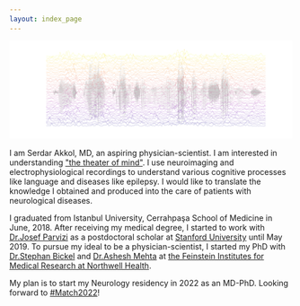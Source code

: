 ```yaml
---
layout: index_page
---
```

<img src="images/HFA-plasma-allt.png?raw=true" title="High Frequency Activity in anterior STG when listening to the speech (gray line) across trials (different colors)"/>

I am Serdar Akkol, MD, an aspiring physician-scientist. I am interested in understanding ["the theater of mind"](http://metaphors.lib.virginia.edu/metaphors/12137). I use neuroimaging and electrophysiological recordings to understand various cognitive processes like language and diseases like epilepsy. I would like to translate the knowledge I obtained and produced into the care of patients with neurological diseases.

I graduated from Istanbul University, Cerrahpaşa School of Medicine in June, 2018. After receiving my medical degree, I started to work with [Dr.Josef Parvizi](https://scholar.google.com.tr/citations?user=t4XXQ7AAAAAJ&hl=en&oi=ao) as a postdoctoral scholar at [Stanford University](https://med.stanford.edu/neurology.html) until May 2019. To pursue my ideal to be a physician-scientist, I started my PhD with [Dr.Stephan Bickel](https://pubmed.ncbi.nlm.nih.gov/?term=Bickel%2C+Stephan%5BAuthor%5D&sort=) and [Dr.Ashesh Mehta](https://scholar.google.com.tr/citations?user=Foh8-ewAAAAJ&hl=en&oi=ao) at [the Feinstein Institutes for Medical Research at Northwell Health](https://feinstein.northwell.edu/).

My plan is to start my Neurology residency in 2022 as an MD-PhD. Looking forward to [#Match2022](https://twitter.com/hashtag/Match2022)!
